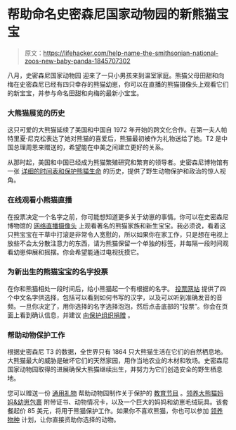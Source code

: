 # 帮助命名史密森尼国家动物园的新熊猫宝宝

> 原文：<https://lifehacker.com/help-name-the-smithsonian-national-zoos-new-baby-panda-1845707302>

八月，史密森尼国家动物园 迎来了一只小男孩来到温室家庭。熊猫父母田甜和向梅在史密森尼已经有四只幸存的熊猫幼崽，你可以在直播的熊猫摄像头上观看它们的新宝宝，并参与命名田甜和向梅的最新小宝宝。



### 大熊猫展览的历史

这只可爱的大熊猫延续了美国和中国自 1972 年开始的跨文化合作。在第一夫人帕特里夏·尼克松表达了她对熊猫的喜爱后，熊猫最初被作为礼物送给了她。T2 是中国总理周恩来赠送的，希望能在中美之间建立更好的关系。

从那时起，美国和中国已经成为熊猫繁殖研究和繁育的领导者。史密森尼博物馆有一张 [详细的时间表和保护熊猫生命](https://nationalzoo.si.edu/animals/brief-history-giant-pandas-zoo) 的历史，提供了野生动物保护和政治的惊人视角。

### 在线观看小熊猫直播

在投票决定一个名字之前，你可能想知道更多关于幼崽的事情。你可以在史密森尼博物馆的 [网络直播摄像头](https://nationalzoo.si.edu/webcams/panda-cam) 上观看著名的熊猫家族和新生宝宝。我必须说，看着这只熊宝宝在干草中打滚是非常令人宽慰的，所以如果你在家工作，只是想在电视上放些不会太分散注意力的东西，请为熊猫保留一个单独的标签，并每隔一段时间观看幼崽伸展和摇摆。你会希望能通过电视抚摸它。

### 为新出生的熊猫宝宝的名字投票

在你和熊猫相处一段时间后，给小熊猫起一个有根据的名字。 [投票网站](https://nationalzoo.si.edu/animals/vote-name-giant-panda-cub) 提供了四个中文名字供选择，包括可以看到如何书写的汉字，以及可以听到准确发音的音频。一旦你决定了，用你选择的名字选择泡泡，然后点击底部的“投票”。你会在页面上看到确认信息，并建议 [向保护组织捐赠](https://nationalzoo.si.edu/support/giant-panda-conservation) 。

### 帮助动物保护工作

根据史密森尼 T3 的数据，全世界只有 1864 只大熊猫生活在它们的自然栖息地。大熊猫最大的威胁是破坏它们的天然家园，用作当地农业的木材和牧场。史密森尼国家动物园取得的进展确保大熊猫继续出生，并努力为它们创造安全的野生栖息地。

您可以赠送一份 [通用礼物](https://nationalzoo.si.edu/support/donate) 帮助动物园制作关于保护的 [教育节目](https://nationalzoo.si.edu/education) 。[领养大熊猫妈妈&幼崽包裹](https://nationalzoo.si.edu/support/adopt/adopt-giant-panda-mom-cub) 附带证书、动物情况卡，以及一个巨大的妈妈和幼崽毛绒玩具。该套餐起价 85 美元，将用于熊猫保护工作。如果你不喜欢熊猫，你也可以参加 [领养物种](https://nationalzoo.si.edu/support/adopt) 计划，让你直接资助你选择的动物。